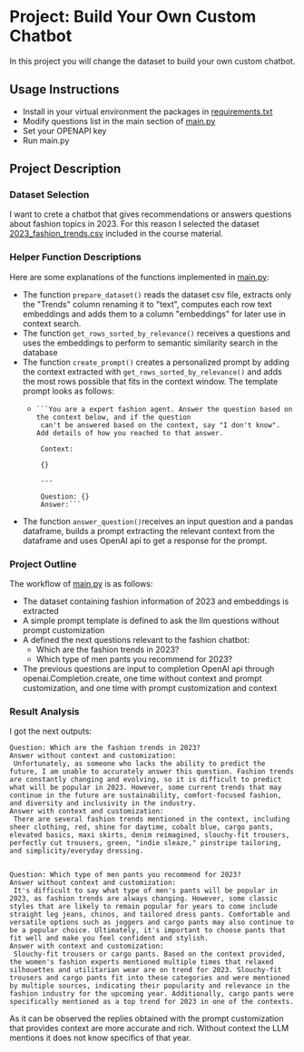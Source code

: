 # Project: Build Your Own Custom Chatbot
In this project you will change the dataset to build your own custom chatbot.
## Usage Instructions

* Install in your virtual environment the packages in [requirements.txt](requirements.txt)
* Modify questions list in the main section of [main.py](main.py)
* Set your OPENAPI key
* Run main.py
## Project Description

### Dataset Selection
I want to crete a chatbot that gives recommendations or answers questions about fashion topics in 2023.
For this reason I selected the dataset [2023_fashion_trends.csv](2023_fashion_trends.csv) included in the course material.

### Helper Function Descriptions
Here are some explanations of the functions implemented in [main.py](main.py):
* The function ```prepare_dataset()``` reads the dataset csv file, extracts only the "Trends" column renaming it to "text", computes each row text embeddings and adds them to a column "embeddings" for later use in context search.
* The function ```get_rows_sorted_by_relevance()``` receives a questions and uses the embeddings to perform to semantic similarity search in the database
* The function ```create_prompt()``` creates a personalized prompt by adding the context extracted with ```get_rows_sorted_by_relevance()``` and adds the most rows possible that fits in the context window. The template prompt looks as follows: 
  *     ```You are a expert fashion agent. Answer the question based on the context below, and if the question
         can't be answered based on the context, say "I don't know". Add details of how you reached to that answer.
        
         Context: 
        
         {}
        
         ---
        
         Question: {}
         Answer:```
* The function ```answer_question()```receives an input question and a pandas dataframe, builds a prompt extracting the relevant context from the dataframe and uses OpenAI api to get a response for the prompt.

### Project Outline
The workflow of  [main.py](main.py) is as follows:
* The dataset containing fashion information of 2023 and embeddings is extracted
* A simple prompt template is defined to ask the llm questions without prompt customization
* A defined the next questions relevant to the fashion chatbot:
  * Which are the fashion trends in 2023?
  * Which type of men pants you recommend for 2023?
* The previous questions are input to completion OpenAI api through openai.Completion.create, one time without context and prompt customization, and one time with prompt customization and context

### Result Analysis
I got the next outputs:
```
Question: Which are the fashion trends in 2023?
Answer without context and customization:
 Unfortunately, as someone who lacks the ability to predict the future, I am unable to accurately answer this question. Fashion trends are constantly changing and evolving, so it is difficult to predict what will be popular in 2023. However, some current trends that may continue in the future are sustainability, comfort-focused fashion, and diversity and inclusivity in the industry.
Answer with context and customization:
 There are several fashion trends mentioned in the context, including sheer clothing, red, shine for daytime, cobalt blue, cargo pants, elevated basics, maxi skirts, denim reimagined, slouchy-fit trousers, perfectly cut trousers, green, "indie sleaze," pinstripe tailoring, and simplicity/everyday dressing.


Question: Which type of men pants you recommend for 2023?
Answer without context and customization:
 It's difficult to say what type of men's pants will be popular in 2023, as fashion trends are always changing. However, some classic styles that are likely to remain popular for years to come include straight leg jeans, chinos, and tailored dress pants. Comfortable and versatile options such as joggers and cargo pants may also continue to be a popular choice. Ultimately, it's important to choose pants that fit well and make you feel confident and stylish.
Answer with context and customization:
 Slouchy-fit trousers or cargo pants. Based on the context provided, the women's fashion experts mentioned multiple times that relaxed silhouettes and utilitarian wear are on trend for 2023. Slouchy-fit trousers and cargo pants fit into these categories and were mentioned by multiple sources, indicating their popularity and relevance in the fashion industry for the upcoming year. Additionally, cargo pants were specifically mentioned as a top trend for 2023 in one of the contexts.
```
As it can be observed the replies obtained with the prompt customization that provides context are more accurate and rich. Without context the LLM mentions it does not know specifics of that year. 